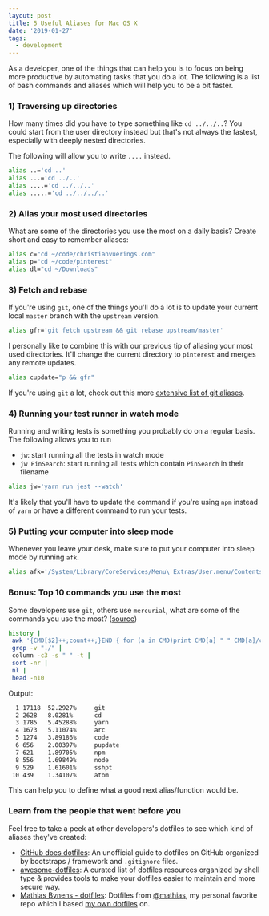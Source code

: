 ```yaml
---
layout: post
title: 5 Useful Aliases for Mac OS X
date: '2019-01-27'
tags:
  - development
---
```


As a developer, one of the things that can help you is to focus on being more productive by automating tasks that you do a lot. The following is a list of bash commands and aliases which will help you to be a bit faster.

### 1) Traversing up directories

How many times did you have to type something like `cd ../../..`? You could start from the user directory instead but that's not always the fastest, especially with deeply nested directories.

The following will allow you to write `....` instead.

```bash
alias ..='cd ..'
alias ...='cd ../..'
alias ....='cd ../../..'
alias .....='cd ../../../..'
```

### 2) Alias your most used directories

What are some of the directories you use the most on a daily basis? Create short and easy to remember aliases:

```bash
alias c="cd ~/code/christianvuerings.com"
alias p="cd ~/code/pinterest"
alias dl="cd ~/Downloads"
```

### 3) Fetch and rebase

If you're using `git`, one of the things you'll do a lot is to update your current local `master` branch with the `upstream` version.

```bash
alias gfr='git fetch upstream && git rebase upstream/master'
```

I personally like to combine this with our previous tip of aliasing your most used directories. It'll change the current directory to `pinterest` and merges any remote updates.

```bash
alias cupdate="p && gfr"
```

If you're using `git` a lot, check out this more [extensive list of git aliases](https://github.com/GitAlias/gitalias).

### 4) Running your test runner in watch mode

Running and writing tests is something you probably do on a regular basis. The following allows you to run

- `jw`: start running all the tests in watch mode
- `jw PinSearch`: start running all tests which contain `PinSearch` in their filename

```bash
alias jw='yarn run jest --watch'
```

It's likely that you'll have to update the command if you're using `npm` instead of `yarn` or have a different command to run your tests.

### 5) Putting your computer into sleep mode

Whenever you leave your desk, make sure to put your computer into sleep mode by running `afk`.

```bash
alias afk='/System/Library/CoreServices/Menu\ Extras/User.menu/Contents/Resources/CGSession -suspend'
```

### Bonus: Top 10 commands you use the most

Some developers use `git`, others use `mercurial`, what are some of the commands you use the most? ([source](https://linux.byexamples.com/archives/332/what-is-your-10-common-linux-commands/))

```bash
history |
 awk '{CMD[$2]++;count++;}END { for (a in CMD)print CMD[a] " " CMD[a]/count*100 "% " a;}' | \
 grep -v "./" |
 column -c3 -s " " -t |
 sort -nr |
 nl |
 head -n10
```

Output:

```bash
  1	17118  52.2927%     git
  2	2628   8.0281%      cd
  3	1785   5.45288%     yarn
  4	1673   5.11074%     arc
  5	1274   3.89186%     code
  6	656    2.00397%     pupdate
  7	621    1.89705%     npm
  8	556    1.69849%     node
  9	529    1.61601%     sshpt
 10 439    1.34107%     atom
```

This can help you to define what a good next alias/function would be.

### Learn from the people that went before you

Feel free to take a peek at other developers's dotfiles to see which kind of aliases they've created:

- [GitHub does dotfiles](https://dotfiles.github.io/): An unofficial guide to dotfiles on GitHub organized by bootstraps / framework and `.gitignore` files.
- [awesome-dotfiles](https://github.com/webpro/awesome-dotfiles): A curated list of dotfiles resources organized by shell type & provides tools to make your dotfiles easier to maintain and more secure way.
- [Mathias Bynens - dotfiles](https://github.com/mathiasbynens/dotfiles): Dotfiles from [@mathias](https://twitter.com/mathias), my personal favorite repo which I based [my own dotfiles](https://github.com/christianvuerings/dotfiles) on.
